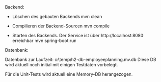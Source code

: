 Backend:

- Löschen des gebauten Backends 
mvn clean

- Compilieren der Backend-Sourcen
mvn compile

- Starten des Backends. Der Service ist über http://localhost:8080 erreichbar
mvn spring-boot:run


Datenbank:

Datenbank zur Laufzeit: c:\temp\h2-db-employeeplanning.mv.db
Diese DB wird aktuell noch initial mit einigen Testdaten vorbelegt.

Für die Unit-Tests wird aktuell eine Memory-DB herangezogen.

